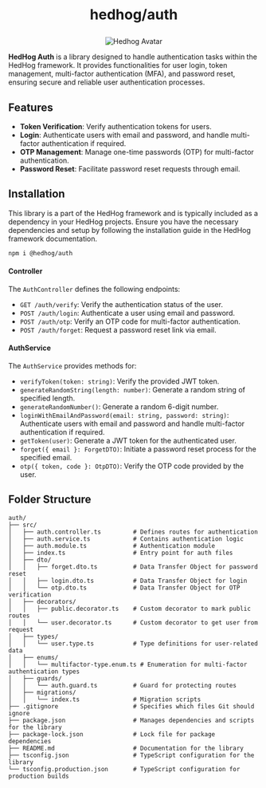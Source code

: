 # <p align="center">hedhog/auth</p>

<p align="center">
  <img src="https://avatars.githubusercontent.com/u/177489127?s=200&v=4" alt="Hedhog Avatar" />
</p>

**HedHog Auth** is a library designed to handle authentication tasks within the HedHog framework. It provides functionalities for user login, token management, multi-factor authentication (MFA), and password reset, ensuring secure and reliable user authentication processes.

## Features

- **Token Verification**: Verify authentication tokens for users.
- **Login**: Authenticate users with email and password, and handle multi-factor authentication if required.
- **OTP Management**: Manage one-time passwords (OTP) for multi-factor authentication.
- **Password Reset**: Facilitate password reset requests through email.

## Installation

This library is a part of the HedHog framework and is typically included as a dependency in your HedHog projects. Ensure you have the necessary dependencies and setup by following the installation guide in the HedHog framework documentation.

```bash
npm i @hedhog/auth
```

#### Controller

The `AuthController` defines the following endpoints:

- `GET /auth/verify`: Verify the authentication status of the user.
- `POST /auth/login`: Authenticate a user using email and password.
- `POST /auth/otp`: Verify an OTP code for multi-factor authentication.
- `POST /auth/forget`: Request a password reset link via email.

#### AuthService

The `AuthService` provides methods for:

- `verifyToken(token: string)`: Verify the provided JWT token.
- `generateRandomString(length: number)`: Generate a random string of specified length.
- `generateRandomNumber()`: Generate a random 6-digit number.
- `loginWithEmailAndPassword(email: string, password: string)`: Authenticate users with email and password and handle multi-factor authentication if required.
- `getToken(user)`: Generate a JWT token for the authenticated user.
- `forget({ email }: ForgetDTO)`: Initiate a password reset process for the specified email.
- `otp({ token, code }: OtpDTO)`: Verify the OTP code provided by the user.

## Folder Structure

```plaintext
auth/
├── src/
│   ├── auth.controller.ts         # Defines routes for authentication
│   ├── auth.service.ts            # Contains authentication logic
│   ├── auth.module.ts             # Authentication module
│   ├── index.ts                   # Entry point for auth files
│   ├── dto/
│   │   ├── forget.dto.ts          # Data Transfer Object for password reset
│   │   ├── login.dto.ts           # Data Transfer Object for login
│   │   └── otp.dto.ts             # Data Transfer Object for OTP verification
│   ├── decorators/
│   │   ├── public.decorator.ts    # Custom decorator to mark public routes
│   │   └── user.decorator.ts      # Custom decorator to get user from request
│   ├── types/
│   │   └── user.type.ts           # Type definitions for user-related data
│   ├── enums/
│   │   └── multifactor-type.enum.ts # Enumeration for multi-factor authentication types
│   ├── guards/
│   │   └── auth.guard.ts          # Guard for protecting routes
│   ├── migrations/
│   │   └── index.ts               # Migration scripts
├── .gitignore                     # Specifies which files Git should ignore
├── package.json                   # Manages dependencies and scripts for the library
├── package-lock.json              # Lock file for package dependencies
├── README.md                      # Documentation for the library
├── tsconfig.json                  # TypeScript configuration for the library
└── tsconfig.production.json       # TypeScript configuration for production builds
```
